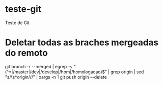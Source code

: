 # teste-git
Teste de Git

# Deletar todas as braches mergeadas do remoto
git branch -r --merged | egrep -v "(^\*|\/master|\/dev|\/develop|\/hom|\/homologacao)$" | grep origin | sed "s/\s*origin\///" | xargs -n 1 git push origin --delete
